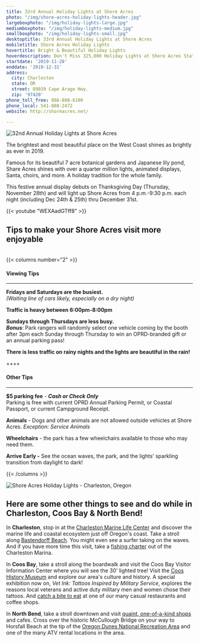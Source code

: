 ```yaml
---
title: 33rd Annual Holiday Lights at Shore Acres
photo: "/img/shore-acres-holiday-lights-header.jpg"
largeboxphoto: "/img/holiday-lights-large.jpg"
mediumboxphoto: "/img/holiday-lights-medium.jpg"
smallboxphoto: "/img/holiday-lights-small.jpg"
desktoptitle: 33rd Annual Holiday Lights at Shore Acres
mobiletitle: Shore Acres Holiday Lights
hovertitle: Bright & Beautiful Holiday Lights
hoverdescription: Don't Miss 325,000 Holiday Lights at Shore Acres State Park
startdate: '2019-11-28'
enddate: '2019-12-31'
address:
  city: Charleston
  state: OR
  street: 89039 Cape Arago Hwy.
  zip: '97420'
phone_toll_free: 866-888-6100
phone_local: 541-888-2472
website: http://shoreacres.net/

---
```

![32nd Annual Holiday Lights at Shore Acres](/img/holiday-lights-695x322.jpg)

The brightest and most beautiful place on the West Coast shines as brightly as ever in 2019.

Famous for its beautiful 7 acre botanical gardens and Japanese lily pond, Share Acres shines with over a quarter million lights, animated displays, Santa, choirs, and more. A holiday tradition for the whole family.

This festive annual display debuts on Thanksgiving Day (Thursday, November 28th) and will light up Shore Acres from 4 p.m.-9:30 p.m. each night (including Dec 24th & 25th) thru December 31st.

{{< youtube "WEXAadGTff8" >}}
<br>

## Tips to make your Shore Acres visit more enjoyable

<br>
{{< columns number="2" >}}

#### Viewing Tips

***

**Fridays and Saturdays are the busiest.**  
_(Waiting line of cars likely, especially on a dry night)_

**Traffic is heavy between 6:00pm-8:00pm**

**Sundays through Thursdays are less busy.**  
**_Bonus_**: Park rangers will randomly select one vehicle coming by the booth after 3pm each Sunday through Thursday to win an OPRD-branded gift or an annual parking pass!

**There is less traffic on rainy nights and the lights are beautiful in the rain!**

\++++

#### Other Tips

***

**$5 parking fee** - **_Cash or Check Only_**  
Parking is free with current OPRD Annual Parking Permit, or Coastal Passport, or current Campground Receipt.

**Animals** - Dogs and other animals are not allowed outside vehicles at Shore Acres. _Exception: Service Animals_

**Wheelchairs** - the park has a few wheelchairs available to those who may need them.

**Arrive Early -**  See the ocean waves, the park, and the lights' sparkling transition from daylight to dark!

{{< /columns >}}

![Shore Acres Holiday Lights - Charleston, Oregon](/img/Shore-Acres-Holiday-Lights-Collage.jpg)

## **Here are some other things to see and do while in Charleston, Coos Bay & North Bend!**

In **Charleston**, stop in at the [Charleston Marine Life Center](http://www.charlestonmarinelifecenter.com/) and discover the marine life and coastal ecosystem just off Oregon's coast. Take a stroll along [Bastendorff Beach](https://oregonsadventurecoast.com/blog/2017-08-29-spotlight-on-bastendorff-beach/). You might even see a surfer taking on the waves. And if you have more time this visit, take a [fishing charter](https://oregonsadventurecoast.com/tour-guides-and-charters/) out of the Charleston Marina.

In **Coos Bay**, take a stroll along the boardwalk and visit the Coos Bay Visitor Information Center where you will see the 30' lighted tree! Visit the [Coos History Museum](https://cooshistory.org/) and explore our area's culture and history. A special exhibition now on, _Vet Ink: Tattoos Inspired by Military Service_, explores the reasons local veterans and active duty military men and women chose their tattoos. And [catch a bite to eat](https://oregonsadventurecoast.com/dining/) at one of our many casual restaurants and coffee shops.

In **North Bend**, take a stroll downtown and visit [quaint, one-of-a-kind shops](https://oregonsadventurecoast.com/shopping/) and cafes. Cross over the historic McCullough Bridge on your way to Horsfall Beach at the tip of the [Oregon Dunes National Recreation Area](https://oregonsadventurecoast.com/untamed-dunes/) and one of the many ATV rental locations in the area.